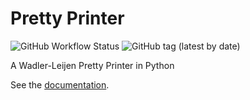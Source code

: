 # Pretty Printer

![GitHub Workflow Status](https://img.shields.io/github/workflow/status/wenkokke/py-prettyprinter/CI) ![GitHub tag (latest by date)](https://img.shields.io/github/v/tag/wenkokke/py-prettyprinter)

A Wadler-Leijen Pretty Printer in Python

See the [documentation](https://wenkokke.github.io/py-prettyprinter/).
